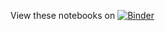 View these notebooks on [![Binder](https://mybinder.org/badge.svg)](https://mybinder.org/v2/gh/alessandro-giusti/teaching-notebooks/robotics/master)
